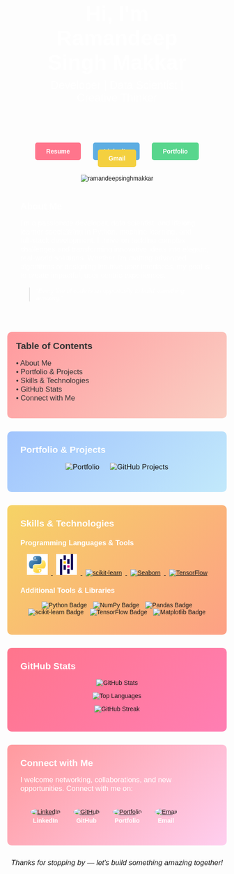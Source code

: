 <!-- HERO SECTION with Animated Background -->
<div style="background: url('https://media.giphy.com/media/3o7WIB9EF0OZA3GChO/giphy.gif') no-repeat center center/cover; padding: 60px; border-radius: 15px; text-align: center; color: #fff; margin-bottom: 30px; font-family: 'Comic Sans MS', cursive, sans-serif;">
  <h1 style="font-size: 3.5em; margin: 0;">Hi, I'm <strong>Ramandeep Singh Makkar</strong></h1>
  <p style="font-size: 1.8em; margin: 10px 0;">Developer | Data Scientist | Creative Thinker</p>
</div>

<!-- NAVBAR with Button Hover Effects -->
<div style="text-align: center; margin-bottom: 30px; font-family: Arial, sans-serif;">
  <a href="https://drive.google.com/file/d/14EoJ5_MSqNWND9Z5IQ76ydwjlOHCB3SY/view" target="_blank" style="background: #ff758c; color: #fff; padding: 12px 25px; border-radius: 5px; margin: 0 12px; text-decoration: none; font-weight: bold; transition: background-color 0.3s;">Resume</a>
  <a href="https://www.linkedin.com/in/ramandeep-singh-makkar/" target="_blank" style="background: #5dade2; color: #fff; padding: 12px 25px; border-radius: 5px; margin: 0 12px; text-decoration: none; font-weight: bold; transition: background-color 0.3s;">LinkedIn</a>
  <a href="https://ramandeepsinghmakkar-portfolio.netlify.app" target="_blank" style="background: #58d68d; color: #fff; padding: 12px 25px; border-radius: 5px; margin: 0 12px; text-decoration: none; font-weight: bold; transition: background-color 0.3s;">Portfolio</a>
  <a href="mailto:ramandeepsinghmakkar199@gmail.com" target="_blank" style="background: #f4d03f; color: #fff; padding: 12px 25px; border-radius: 5px; margin: 0 12px; text-decoration: none; font-weight: bold; transition: background-color 0.3s;">Gmail</a>
</div>

<!-- PROFILE VIEWS -->
<p align="center" style="font-family: Arial, sans-serif;">
  <img src="https://komarev.com/ghpvc/?username=ramandeepsinghmakkar&label=Profile%20views&color=0e75b6&style=flat" alt="ramandeepsinghmakkar" />
</p>

<!-- ABOUT ME CARD with Animated Gradient Background -->
<div style="background: url('https://cdn.dribbble.com/users/230741/screenshots/3703549/gradient.gif') no-repeat center center/cover; padding: 30px; border-radius: 10px; margin-bottom: 30px; font-family: Arial, sans-serif;">
  <h2 style="color: #fff; margin-top: 0;">About Me</h2>
  <p style="color: #fff; font-size: 1.2em;">
    I'm a passionate developer, data scientist, and lifelong learner specializing in Python, machine learning, and full‑stack development.
    I thrive on tackling complex challenges and transforming innovative ideas into elegant, real‑world solutions.
    Whether I'm crafting advanced algorithms or designing intuitive user interfaces, my goal is to create impactful, user‑centric experiences.
  </p>
  <blockquote style="color: #fff; font-style: italic; margin: 10px 20px;">
    "Every line of code is an opportunity to build something amazing."
  </blockquote>
</div>

<!-- TABLE OF CONTENTS CARD with Vibrant Gradient -->
<div style="background: linear-gradient(135deg, #ff9a9e, #fad0c4); padding: 20px; border-radius: 10px; margin-bottom: 30px; font-family: Arial, sans-serif;">
  <h2 style="color: #333; margin-top: 0;">Table of Contents</h2>
  <ul style="list-style: none; padding: 0; font-size: 1.2em; color: #333;">
    <li>• <a href="#about-me" style="color: #333; text-decoration: none;">About Me</a></li>
    <li>• <a href="#portfolio--projects" style="color: #333; text-decoration: none;">Portfolio & Projects</a></li>
    <li>• <a href="#skills--technologies" style="color: #333; text-decoration: none;">Skills & Technologies</a></li>
    <li>• <a href="#github-stats" style="color: #333; text-decoration: none;">GitHub Stats</a></li>
    <li>• <a href="#connect-with-me" style="color: #333; text-decoration: none;">Connect with Me</a></li>
  </ul>
</div>

<!-- PORTFOLIO & PROJECTS CARD with Bright Gradient -->
<div style="background: linear-gradient(135deg, #a1c4fd, #c2e9fb); padding: 30px; border-radius: 10px; margin-bottom: 30px; font-family: Arial, sans-serif;">
  <h2 style="color: #fff; margin-top: 0;">Portfolio & Projects</h2>
  <p style="color: #fff; font-size: 1.2em; text-align: center;">
    <a href="https://ramandeepsinghmakkar-portfolio.netlify.app" target="_blank" style="text-decoration: none;">
      <img src="https://img.shields.io/badge/Visit-My%20Portfolio-brightgreen" alt="Portfolio" style="margin: 0 10px;"/>
    </a>
    <a href="https://github.com/RamandeepSinghMakkar" target="_blank" style="text-decoration: none;">
      <img src="https://img.shields.io/badge/Browse-GitHub%20Projects-blue" alt="GitHub Projects" style="margin: 0 10px;"/>
    </a>
  </p>
</div>

<!-- SKILLS & TECHNOLOGIES CARD with Warm Gradient -->
<div style="background: linear-gradient(135deg, #f6d365, #fda085); padding: 30px; border-radius: 10px; margin-bottom: 30px; font-family: Arial, sans-serif;">
  <h2 style="color: #fff; margin-top: 0;">Skills & Technologies</h2>
  <h3 style="color: #fff;">Programming Languages & Tools</h3>
  <p align="center">
    <a href="https://www.python.org" target="_blank">
      <img src="https://raw.githubusercontent.com/devicons/devicon/master/icons/python/python-original.svg" alt="Python" width="48" height="48" style="margin: 0 8px;"/>
    </a>
    <a href="https://pandas.pydata.org/" target="_blank">
      <img src="https://raw.githubusercontent.com/devicons/devicon/2ae2a900d2f041da66e950e4d48052658d850630/icons/pandas/pandas-original.svg" alt="Pandas" width="48" height="48" style="margin: 0 8px;"/>
    </a>
    <a href="https://scikit-learn.org/" target="_blank">
      <img src="https://upload.wikimedia.org/wikipedia/commons/0/05/Scikit_learn_logo_small.svg" alt="scikit-learn" width="48" height="48" style="margin: 0 8px;"/>
    </a>
    <a href="https://seaborn.pydata.org/" target="_blank">
      <img src="https://seaborn.pydata.org/_images/logo-mark-lightbg.svg" alt="Seaborn" width="48" height="48" style="margin: 0 8px;"/>
    </a>
    <a href="https://www.tensorflow.org" target="_blank">
      <img src="https://www.vectorlogo.zone/logos/tensorflow/tensorflow-icon.svg" alt="TensorFlow" width="48" height="48" style="margin: 0 8px;"/>
    </a>
  </p>
  <h3 style="color: #fff;">Additional Tools & Libraries</h3>
  <p align="center">
    <img src="https://img.shields.io/badge/Python-3670A0?style=flat-square&logo=python&logoColor=ffdd54" alt="Python Badge" style="margin: 0 5px;"/>
    <img src="https://img.shields.io/badge/NumPy-%23013243?style=flat-square&logo=numpy&logoColor=white" alt="NumPy Badge" style="margin: 0 5px;"/>
    <img src="https://img.shields.io/badge/Pandas-%23150458?style=flat-square&logo=pandas&logoColor=white" alt="Pandas Badge" style="margin: 0 5px;"/>
    <img src="https://img.shields.io/badge/scikit--learn-%23F7931E?style=flat-square&logo=scikit-learn&logoColor=white" alt="scikit-learn Badge" style="margin: 0 5px;"/>
    <img src="https://img.shields.io/badge/TensorFlow-%23FF6F00?style=flat-square&logo=TensorFlow&logoColor=white" alt="TensorFlow Badge" style="margin: 0 5px;"/>
    <img src="https://img.shields.io/badge/Matplotlib-%23ffffff?style=flat-square&logo=Matplotlib&logoColor=black" alt="Matplotlib Badge" style="margin: 0 5px;"/>
  </p>
</div>

<!-- GITHUB STATS CARD with High Contrast Theme -->
<div style="background: linear-gradient(135deg, #ff758c, #ff7eb3); padding: 30px; border-radius: 10px; margin-bottom: 30px; font-family: Arial, sans-serif;">
  <h2 style="color: #fff; margin-top: 0;">GitHub Stats</h2>
  <p align="center">
    <img src="https://github-readme-stats.vercel.app/api?username=ramandeepsinghmakkar&show_icons=true&theme=highcontrast&hide_border=true&locale=en" alt="GitHub Stats"/>
  </p>
  <p align="center">
    <img src="https://github-readme-stats.vercel.app/api/top-langs?username=ramandeepsinghmakkar&layout=compact&theme=highcontrast&hide_border=true" alt="Top Languages"/>
  </p>
  <p align="center">
    <img src="https://github-readme-streak-stats.herokuapp.com/?user=ramandeepsinghmakkar&theme=highcontrast&hide_border=true" alt="GitHub Streak"/>
  </p>
</div>

<!-- CONNECT WITH ME CARD with Vibrant Animated Gradient -->
<div style="background: linear-gradient(135deg, #ff9a9e, #fecfef); padding: 30px; border-radius: 10px; margin-bottom: 30px; font-family: Arial, sans-serif;">
  <h2 style="color: #fff; margin-top: 0;">Connect with Me</h2>
  <p style="color: #fff; font-size: 1.2em;">I welcome networking, collaborations, and new opportunities. Connect with me on:</p>
  <table align="center" style="margin: auto; border-collapse: separate; border-spacing: 16px;">
    <tr>
      <td align="center">
        <a href="https://www.linkedin.com/in/ramandeep-singh-makkar" target="_blank">
          <img src="https://img.icons8.com/color/64/000000/linkedin.png" alt="LinkedIn" style="border-radius: 50%;"/>
        </a>
        <br/><sub style="font-size: 14px; color: #fff;"><b>LinkedIn</b></sub>
      </td>
      <td align="center">
        <a href="https://github.com/RamandeepSinghMakkar" target="_blank">
          <img src="https://img.icons8.com/fluency/64/000000/github.png" alt="GitHub" style="border-radius: 50%;"/>
        </a>
        <br/><sub style="font-size: 14px; color: #fff;"><b>GitHub</b></sub>
      </td>
      <td align="center">
        <a href="https://ramandeepsinghmakkar-portfolio.netlify.app" target="_blank">
          <img src="https://img.icons8.com/color/64/000000/domain.png" alt="Portfolio" style="border-radius: 50%;"/>
        </a>
        <br/><sub style="font-size: 14px; color: #fff;"><b>Portfolio</b></sub>
      </td>
      <td align="center">
        <a href="mailto:ramandeepsinghmakkar199@gmail.com" target="_blank">
          <img src="https://img.icons8.com/color/64/000000/email.png" alt="Email" style="border-radius: 50%;"/>
        </a>
        <br/><sub style="font-size: 14px; color: #fff;"><b>Email</b></sub>
      </td>
    </tr>
  </table>
</div>

<div style="text-align: center; font-family: Arial, sans-serif;">
  <em style="font-size: 1.2em;">Thanks for stopping by — let's build something amazing together!</em>
</div>
